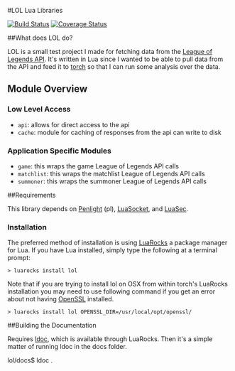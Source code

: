 #LOL Lua Libraries

[![Build Status](https://travis-ci.org/dojoteef/lol.svg)](https://travis-ci.org/dojoteef/lol)
[![Coverage Status](https://coveralls.io/repos/dojoteef/lol/badge.svg?branch=master&service=github)](https://coveralls.io/github/dojoteef/lol?branch=master)

##What does LOL do?

LOL is a small test project I made for fetching data from the [League of Legends
API](http://developer.leagueoflegends.com). It's written in Lua since I wanted
to be able to pull data from the API and feed it to [torch](http://torch.ch) so
that I can run some analysis over the data.

## Module Overview

### Low Level Access

  * `api`: allows for direct access to the api
  * `cache`: module for caching of responses from the api can write to disk

### Application Specific Modules

  * `game`: this wraps the game League of Legends API calls
  * `matchlist`: this wraps the matchlist League of Legends API calls
  * `summoner`: this wraps the summoner League of Legends API calls

##Requirements

This library depends on [Penlight](https://github.com/stevedonovan/Penlight)
(pl), [LuaSocket](https://github.com/diegonehab/luasocket), and
[LuaSec](https://github.com/brunoos/luasec).

### Installation

The preferred method of installation is using [LuaRocks](https://luarocks.org) a
package manager for Lua. If you have Lua installed, simply type the following at
a terminal prompt:

    > luarocks install lol

Note that if you are trying to install lol on OSX from within torch's LuaRocks
installation you may need to use following command if you get an error about not
having [OpenSSL](https://www.openssl.org) installed.

    > luarocks install lol OPENSSL_DIR=/usr/local/opt/openssl/

##Building the Documentation

Requires [ldoc](https://github.com/stevedonovan/LDoc), which is available
through LuaRocks.  Then it's a simple matter of running ldoc in the docs folder.

lol/docs$ ldoc .
